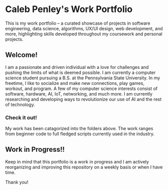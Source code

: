 # Caleb Penley's Work Portfolio
This is my work portfolio – a curated showcase of projects in software engineering, data science, algorithms, UX/UI design, web development, and more, highlighting skills developed throughout my coursework and personal projects.

## Welcome!
I am a passionate and driven individual with a love for challenges and pushing the limits of what is deemed possible. I am currently a computer science student pursuing a B.S. at the Pennsylvania State University. In my freetime, I like to socialize and make new connections, play games, workout, and program. A few of my computer science interests consist of software, hardware, AI, IoT, networking, and much more. I am currently researching and developing ways to revolutionize our use of AI and the rest of technology.

### Check it out!
My work has been catagorized into the folders above. The work ranges from beginner code to full fledged scripts currently used in the industry.

## Work in Progress!!
Keep in mind that this portfolio is a work in progress and I am actively reorganizing and improving this repository on a weekly basis or when I have time.

Thank you!
